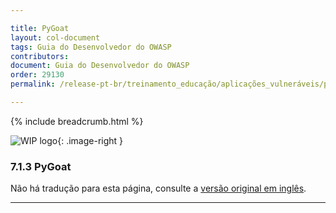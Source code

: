 ```yaml
---

title: PyGoat
layout: col-document
tags: Guia do Desenvolvedor do OWASP
contributors:
document: Guia do Desenvolvedor do OWASP
order: 29130
permalink: /release-pt-br/treinamento_educação/aplicações_vulneráveis/pygoat/

---
```


{% include breadcrumb.html %}

<style type="text/css">
.image-right {
  height: 180px;
  display: block;
  margin-left: auto;
  margin-right: auto;
  float: right;
}
</style>

![WIP logo](../../../../assets/images/dg_wip.png "Trabalho em andamento"){: .image-right }

### 7.1.3 PyGoat

Não há tradução para esta página, consulte a [versão original em inglês][release090103].

----

[release090103]: https://github.com/OWASP/www-project-developer-guide/blob/main/draft/09-training-education/01-vulnerable-apps/03-pygoat.md

